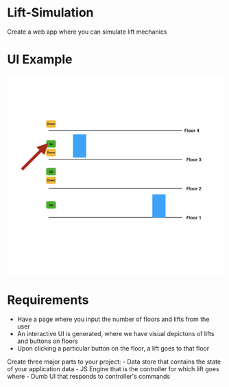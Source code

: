 # Lift-Simulation
Create a web app where you can simulate lift mechanics

# UI Example
![Lift Simulation Example](Lift-Simulation-Example.png "Lift Simulation Example")

# Requirements
  - Have a page where you input the number of floors and lifts from the user
  - An interactive UI is generated, where we have visual depictons of lifts and buttons on floors
  - Upon clicking a particular button on the floor, a lift goes to that floor

  Create three major parts to your project:
    - Data store that contains the state of your application data
    - JS Engine that is the controller for which lift goes where
    - Dumb UI that responds to controller's commands
